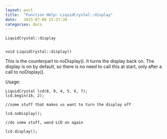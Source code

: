 ```yaml
---
layout: post
title:  "Function Help: LiquidCrystal::display"
date:   2015-07-08 15:37:30
categories: docs
---
```


	LiquidCrystal::display


	void LiquidCrystal::display()

This is the counterpart to noDisplay(). It turns the display back on. The display is on by default, so there is no need to call this at start, only after a call to noDisplay().

Usage:

	LiquidCrystal lcd(8, 9, 4, 5, 6, 7);
	lcd.begin(16, 2);

	//some stuff that makes us want to turn the display off

	lcd.noDisplay();

	//do some stuff, wand LCD on again

	lcd.display();


